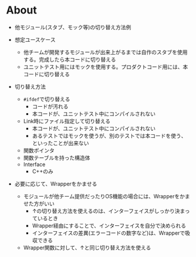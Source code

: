 # About
- 他モジュール(スタブ、モック等)の切り替え方法例
- 想定ユースケース
	- 他チームが開発するモジュールが出来上がるまでは自作のスタブを使用する。完成したら本コードに切り替える
	- ユニットテスト用にはモックを使用する。プロダクトコード用には、本コードに切り替える

- 切り替え方法
	- `#ifdef`で切り替える
		- コードが汚れる
		- 本コードが、ユニットテスト中にコンパイルされない
	- Link時にファイル指定して切り替える
		- 本コードが、ユニットテスト中にコンパイルされない
		- あるテストではモックを使うが、別のテストでは本コードを使う、といったことが出来ない
	- 関数ポインタ
	- 関数テーブルを持った構造体
	- Interface
		- C++のみ

- 必要に応じて、Wrapperをかませる
	- モジュールが他チーム提供だったりOS機能の場合には、Wrapperをかませた方がいい
		- ↑の切り替え方法を使えるのは、インターフェイスがしっかり決まっているとき
		- Wrapper経由にすることで、インターフェイスを自分で決められる
		- インターフェイスの差異(エラーコードの数字など)は、Wrapperで吸収できる
	- Wrapper関数に対して、↑と同じ切り替え方法を使える

